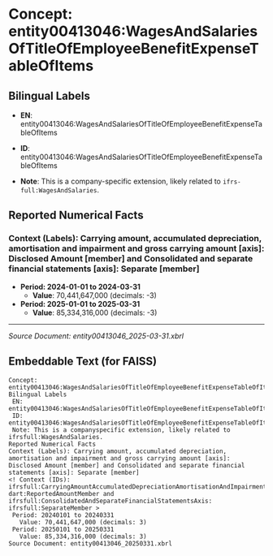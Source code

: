# Concept: entity00413046:WagesAndSalariesOfTitleOfEmployeeBenefitExpenseTableOfItems

## Bilingual Labels
- **EN**: entity00413046:WagesAndSalariesOfTitleOfEmployeeBenefitExpenseTableOfItems

- **ID**: entity00413046:WagesAndSalariesOfTitleOfEmployeeBenefitExpenseTableOfItems
- **Note**: This is a company-specific extension, likely related to `ifrs-full:WagesAndSalaries`.

## Reported Numerical Facts

### **Context (Labels): Carrying amount, accumulated depreciation, amortisation and impairment and gross carrying amount [axis]: Disclosed Amount [member] and Consolidated and separate financial statements [axis]: Separate [member]**
<!-- Context (IDs): ifrs-full:CarryingAmountAccumulatedDepreciationAmortisationAndImpairmentAndGrossCarryingAmountAxis: dart:ReportedAmountMember and ifrs-full:ConsolidatedAndSeparateFinancialStatementsAxis: ifrs-full:SeparateMember -->
- **Period: 2024-01-01 to 2024-03-31**
  - **Value**: 70,441,647,000 (decimals: -3)
- **Period: 2025-01-01 to 2025-03-31**
  - **Value**: 85,334,316,000 (decimals: -3)

---
*Source Document: entity00413046_2025-03-31.xbrl*
## Embeddable Text (for FAISS)
```text
Concept: entity00413046:WagesAndSalariesOfTitleOfEmployeeBenefitExpenseTableOfItems
Bilingual Labels
 EN: entity00413046:WagesAndSalariesOfTitleOfEmployeeBenefitExpenseTableOfItems
 ID: entity00413046:WagesAndSalariesOfTitleOfEmployeeBenefitExpenseTableOfItems
 Note: This is a companyspecific extension, likely related to ifrsfull:WagesAndSalaries.
Reported Numerical Facts
Context (Labels): Carrying amount, accumulated depreciation, amortisation and impairment and gross carrying amount [axis]: Disclosed Amount [member] and Consolidated and separate financial statements [axis]: Separate [member]
<! Context (IDs): ifrsfull:CarryingAmountAccumulatedDepreciationAmortisationAndImpairmentAndGrossCarryingAmountAxis: dart:ReportedAmountMember and ifrsfull:ConsolidatedAndSeparateFinancialStatementsAxis: ifrsfull:SeparateMember >
 Period: 20240101 to 20240331
   Value: 70,441,647,000 (decimals: 3)
 Period: 20250101 to 20250331
   Value: 85,334,316,000 (decimals: 3)
Source Document: entity00413046_20250331.xbrl
```